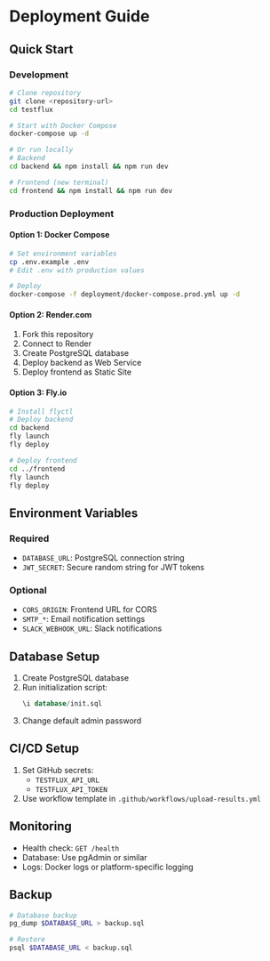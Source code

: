 # Deployment Guide

## Quick Start

### Development
```bash
# Clone repository
git clone <repository-url>
cd testflux

# Start with Docker Compose
docker-compose up -d

# Or run locally
# Backend
cd backend && npm install && npm run dev

# Frontend (new terminal)
cd frontend && npm install && npm run dev
```

### Production Deployment

#### Option 1: Docker Compose
```bash
# Set environment variables
cp .env.example .env
# Edit .env with production values

# Deploy
docker-compose -f deployment/docker-compose.prod.yml up -d
```

#### Option 2: Render.com
1. Fork this repository
2. Connect to Render
3. Create PostgreSQL database
4. Deploy backend as Web Service
5. Deploy frontend as Static Site

#### Option 3: Fly.io
```bash
# Install flyctl
# Deploy backend
cd backend
fly launch
fly deploy

# Deploy frontend
cd ../frontend
fly launch
fly deploy
```

## Environment Variables

### Required
- `DATABASE_URL`: PostgreSQL connection string
- `JWT_SECRET`: Secure random string for JWT tokens

### Optional
- `CORS_ORIGIN`: Frontend URL for CORS
- `SMTP_*`: Email notification settings
- `SLACK_WEBHOOK_URL`: Slack notifications

## Database Setup

1. Create PostgreSQL database
2. Run initialization script:
   ```sql
   \i database/init.sql
   ```
3. Change default admin password

## CI/CD Setup

1. Set GitHub secrets:
   - `TESTFLUX_API_URL`
   - `TESTFLUX_API_TOKEN`
2. Use workflow template in `.github/workflows/upload-results.yml`

## Monitoring

- Health check: `GET /health`
- Database: Use pgAdmin or similar
- Logs: Docker logs or platform-specific logging

## Backup

```bash
# Database backup
pg_dump $DATABASE_URL > backup.sql

# Restore
psql $DATABASE_URL < backup.sql
```
